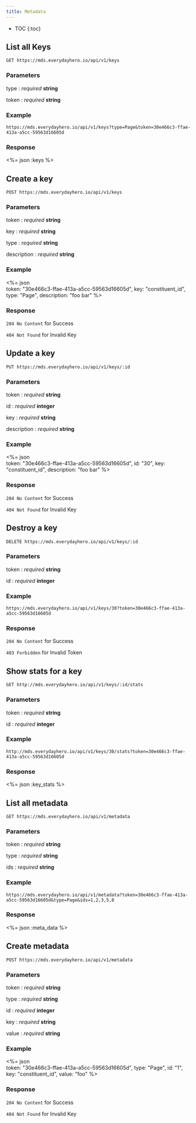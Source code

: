 ```yaml
---
title: Metadata
---
```


* TOC
{:toc}

## List all Keys

    GET https://mds.everydayhero.io/api/v1/keys

### Parameters

type : _required_ **string**<br />

token : _required_ **string**<br />

### Example

    https://mds.everydayhero.io/api/v1/keys?type=Page&token=30e466c3-ffae-413a-a5cc-59563d16605d

### Response

<%= json :keys %>

## Create a key

    POST https://mds.everydayhero.io/api/v1/keys

### Parameters

token : _required_ **string**<br/>

key : _required_ **string**<br/>

type : _required_ **string**<br/>

description : _required_ **string**<br/>

### Example

<%= json \
  token: "30e466c3-ffae-413a-a5cc-59563d16605d",
  key: "constituent_id",
  type: "Page",
  description: "foo bar"
%>

### Response

`204 No Content` for Success

`404 Not Found` for Invalid Key

## Update a key

    PUT https://mds.everydayhero.io/api/v1/keys/:id

### Parameters

token : _required_ **string**<br/>

id : _required_ **integer**<br/>

key : _required_ **string**<br/>

description : _required_ **string**<br/>

### Example

<%= json \
  token: "30e466c3-ffae-413a-a5cc-59563d16605d",
  id: "30",
  key: "constituent_id",
  description: "foo bar"
%>

### Response

`204 No Content` for Success

`404 Not Found` for Invalid Key

## Destroy a key

    DELETE https://mds.everydayhero.io/api/v1/keys/:id

### Parameters

token : _required_ **string**<br/>

id : _required_ **integer**<br/>

### Example

    https://mds.everydayhero.io/api/v1/keys/30?token=30e466c3-ffae-413a-a5cc-59563d16605d

### Response

`204 No Content` for Success

`403 Forbidden` for Invalid Token

## Show stats for a key

    GET http://mds.everydayhero.io/api/v1/keys/:id/stats

### Parameters

token : _required_ **string**<br/>

id : _required_ **integer**<br/>

### Example

    http://mds.everydayhero.io/api/v1/keys/30/stats?token=30e466c3-ffae-413a-a5cc-59563d16605d

### Response

<%= json :key_stats %>

## List all metadata

    GET https://mds.everydayhero.io/api/v1/metadata

### Parameters

token : _required_ **string**<br/>

type : _required_ **string**<br/>

ids : _required_ **string**<br/>

### Example

    https://mds.everydayhero.io/api/v1/metadata?token=30e466c3-ffae-413a-a5cc-59563d16605d&type=Page&ids=1,2,3,5,8

### Response

<%= json :meta_data %>

## Create metadata

    POST https://mds.everydayhero.io/api/v1/metadata

### Parameters

token : _required_ **string**<br/>

type : _required_ **string**<br/>

id : _required_ **integer**<br/>

key : _required_ **string**<br/>

value : _required_ **string**<br/>

### Example

<%= json \
  token: "30e466c3-ffae-413a-a5cc-59563d16605d",
  type: "Page",
  id: "1",
  key: "constituent_id",
  value: "foo"
%>

### Response

`204 No Content` for Success

`404 Not Found` for Invalid Key
